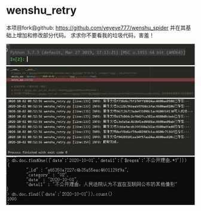 # wenshu_retry
本项目fork自github: https://github.com/yeyeye777/wenshu_spider
并在其基础上增加和修改部分代码。
求求你不要看我的垃圾代码，害羞！

![Image](https://github.com/ssmnghunssjust/wenshu_retry/blob/main/img/pythonVersion.png)
![Image](https://github.com/ssmnghunssjust/wenshu_retry/blob/main/img/usage.png)
![Image](https://github.com/ssmnghunssjust/wenshu_retry/blob/main/img/img1.png)
![Image](https://github.com/ssmnghunssjust/wenshu_retry/blob/main/img/img2.png)
